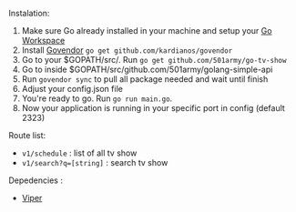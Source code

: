 Instalation: 
1. Make sure Go already installed in your machine and setup your [Go Workspace](https://golang.org/doc/code.html#Workspaces)
2. Install [Govendor](https://github.com/kardianos/govendor) `go get github.com/kardianos/govendor`
3. Go to your $GOPATH/src/. Run `go get github.com/501army/go-tv-show`
4. Go to inside $GOPATH/src/github.com/501army/golang-simple-api
5. Run `govendor sync` to pull all package needed and wait until finish
6. Adjust your config.json file
7. You're ready to go. Run `go run main.go`.
8. Now your application is running in your specific port in config (default 2323)

Route list:
* `v1/schedule` : list of all tv show
* `v1/search?q=[string]` : search tv show

Depedencies :
- [Viper](https://github.com/spf13/viper)